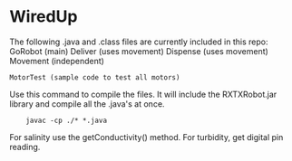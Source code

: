 WiredUp
=======

The following .java and .class files are currently included in this repo:
	GoRobot (main)
	Deliver (uses movement)
	Dispense (uses movement)
	Movement (independent)

	MotorTest (sample code to test all motors)

Use this command to compile the files. 
It will include the RXTXRobot.jar library and compile all the .java's at once. 

		javac -cp ./* *.java

For salinity use the getConductivity() method.
For turbidity, get digital pin reading.
